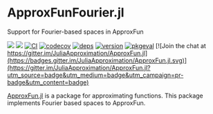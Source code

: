 # ApproxFunFourier.jl
Support for Fourier-based spaces in ApproxFun

[![](https://img.shields.io/badge/docs-stable-blue.svg)](https://JuliaApproximation.github.io/ApproxFun.jl/stable)
[![](https://img.shields.io/badge/docs-dev-blue.svg)](https://JuliaApproximation.github.io/ApproxFun.jl/dev)
[![CI](https://github.com/JuliaApproximation/ApproxFunFourier.jl/actions/workflows/ci.yml/badge.svg)](https://github.com/JuliaApproximation/ApproxFunFourier.jl/actions/workflows/ci.yml)
[![codecov](https://codecov.io/gh/JuliaApproximation/ApproxFunFourier.jl/branch/master/graph/badge.svg)](https://codecov.io/gh/JuliaApproximation/ApproxFunFourier.jl)
[![deps](https://juliahub.com/docs/ApproxFunFourier/deps.svg)](https://juliahub.com/ui/Packages/ApproxFunFourier/qUHoD?t=2)
[![version](https://juliahub.com/docs/ApproxFunFourier/version.svg)](https://juliahub.com/ui/Packages/ApproxFunFourier/qUHoD)
[![pkgeval](https://juliahub.com/docs/General/ApproxFunFourier/stable/pkgeval.svg)](https://juliahub.com/ui/Packages/General/ApproxFunFourier)
[![Join the chat at https://gitter.im/JuliaApproximation/ApproxFun.jl](https://badges.gitter.im/JuliaApproximation/ApproxFun.jl.svg)](https://gitter.im/JuliaApproximation/ApproxFun.jl?utm_source=badge&utm_medium=badge&utm_campaign=pr-badge&utm_content=badge)



[ApproxFun.jl](https://github.com/JuliaApproximation/ApproxFun.jl) is a package for approximating functions. This package implements Fourier based spaces to ApproxFun.
